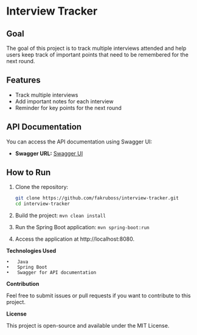 # Interview Tracker

## Goal

The goal of this project is to track multiple interviews attended and help users keep track of important points that
need to be remembered for the next round.

## Features

- Track multiple interviews
- Add important notes for each interview
- Reminder for key points for the next round

## API Documentation

You can access the API documentation using Swagger UI:

- **Swagger URL:** [Swagger UI](http://localhost:8080/swagger-ui/index.html)

## How to Run

1. Clone the repository:

   ```bash
   git clone https://github.com/fakruboss/interview-tracker.git
   cd interview-tracker

2. Build the project: ```mvn clean install```
3. Run the Spring Boot application: ```mvn spring-boot:run```
4. Access the application at http://localhost:8080.

**Technologies Used**

	•	Java
	•	Spring Boot
	•	Swagger for API documentation

**Contribution**

Feel free to submit issues or pull requests if you want to contribute to this project.

**License**

This project is open-source and available under the MIT License.
